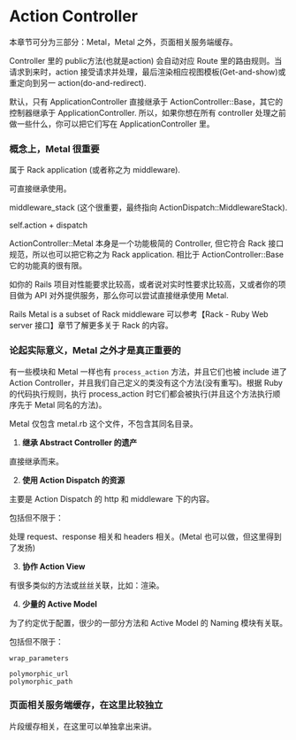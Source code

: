 # Action Controller

本章节可分为三部分：Metal，Metal 之外，页面相关服务端缓存。

Controller 里的 public方法(也就是action) 会自动对应 Route 里的路由规则。当请求到来时，action 接受请求并处理，最后渲染相应视图模板(Get-and-show)或重定向到另一 action(do-and-redirect).

默认，只有 ApplicationController 直接继承于 ActionController::Base，其它的控制器继承于 ApplicationController. 所以，如果你想在所有 controller 处理之前做一些什么，你可以把它们写在 ApplicationController 里。

### 概念上，Metal 很重要

属于 Rack application (或者称之为 middleware).

可直接继承使用。

middleware_stack (这个很重要，最终指向 ActionDispatch::MiddlewareStack).

self.action + dispatch

ActionController::Metal 本身是一个功能极简的 Controller, 但它符合 Rack 接口规范，所以也可以把它称之为 Rack application. 相比于 ActionController::Base 它的功能真的很有限。

如你的 Rails 项目对性能要求比较高，或者说对实时性要求比较高，又或者你的项目做为 API 对外提供服务，那么你可以尝试直接继承使用 Metal.

Rails Metal is a subset of Rack middleware 可以参考【Rack - Ruby Web server 接口】章节了解更多关于 Rack 的内容。

### 论起实际意义，Metal 之外才是真正重要的

有一些模块和 Metal 一样也有 `process_action` 方法，并且它们也被 include 进了 Action Controller，并且我们自己定义的类没有这个方法(没有重写)。根据 Ruby 的代码执行规则，执行 process_action 时它们都会被执行(并且这个方法执行顺序先于 Metal 同名的方法)。

Metal 仅包含 metal.rb 这个文件，不包含其同名目录。

1) **继承 Abstract Controller 的遗产**

直接继承而来。

2) **使用 Action Dispatch 的资源**

主要是 Action Dispatch 的 http 和 middleware 下的内容。

包括但不限于：

处理 request、response 相关和 headers 相关。(Metal 也可以做，但这里得到了发扬)

3) **协作 Action View**

有很多类似的方法或丝丝关联，比如：渲染。

4) **少量的 Active Model**

为了约定优于配置，很少的一部分方法和 Active Model 的 Naming 模块有关联。

包括但不限于：

```
wrap_parameters

polymorphic_url
polymorphic_path
```

### 页面相关服务端缓存，在这里比较独立

片段缓存相关，在这里可以单独拿出来讲。
